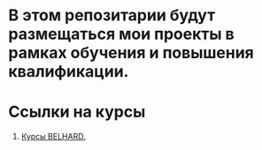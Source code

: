 # В этом репозитарии будут размещаться мои проекты в рамках обучения и повышения квалификации.

# Ссылки на курсы
1. [Курсы BELHARD.](https://github.com/mr-Dmitri/My-education/tree/main/BELHARD)
